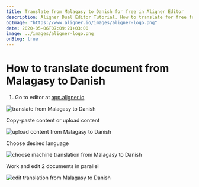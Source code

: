 ```yaml
---
title: Translate from Malagasy to Danish for free in Aligner Editor
description: Aligner Dual Editor Tutorial. How to translate for free from Malagasy to Danish. Aligner is multilingual document management platform. 
ogImage: "https://www.aligner.io/images/aligner-logo.png"
date: 2020-05-06T07:09:21+03:00
image: ../images/aligner-logo.png
onBlog: true
---
```


# How to translate document from Malagasy to Danish

1. Go to editor at [app.aligner.io](https://app.aligner.io "Aligner App web page")

![translate from Malagasy to Danish](../aligner-blank-editor.png "translate from Malagasy to Danish")

Copy-paste content or upload content

![upload content from Malagasy to Danish](../aligner-uploaded-document.png "upload content from Malagasy to Danish")

Choose desired language

![choose machine translation from Malagasy to Danish](../aligner-language-dropdown.png "choose machine translation from Malagasy to Danish")

Work and edit 2 documents in parallel

![edit translation from Malagasy to Danish](../aligner-double-sitded-editor.png "edit translation from Malagasy to Danish")


